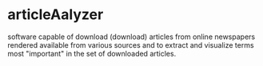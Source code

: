 # articleAalyzer
software capable of download (download) articles from online newspapers rendered available from various sources and to extract and visualize terms most "important" in the set of downloaded articles.
